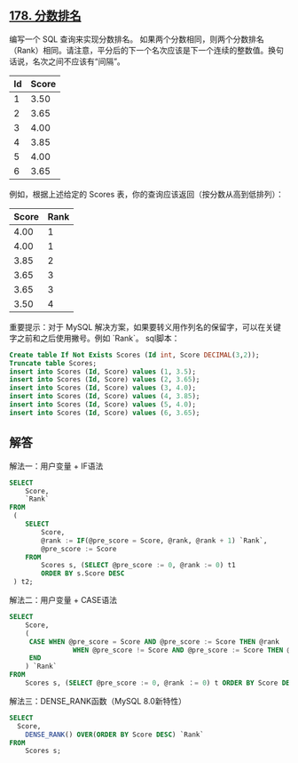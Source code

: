 ## [178. 分数排名](https://leetcode-cn.com/problems/rank-scores/)
编写一个 SQL 查询来实现分数排名。
如果两个分数相同，则两个分数排名（Rank）相同。请注意，平分后的下一个名次应该是下一个连续的整数值。换句话说，名次之间不应该有“间隔”。


| Id | Score |
|-|-|
| 1  | 3.50  |
| 2  | 3.65  |
| 3  | 4.00  |
| 4  | 3.85  |
| 5  | 4.00  |
| 6  | 3.65  |


例如，根据上述给定的 Scores 表，你的查询应该返回（按分数从高到低排列）：


| Score | Rank |
|-|-|
| 4.00  | 1    |
| 4.00  | 1    |
| 3.85  | 2    |
| 3.65  | 3    |
| 3.65  | 3    |
| 3.50  | 4    |

重要提示：对于 MySQL 解决方案，如果要转义用作列名的保留字，可以在关键字之前和之后使用撇号。例如 \`Rank\`。
sql脚本：

```sql
Create table If Not Exists Scores (Id int, Score DECIMAL(3,2));
Truncate table Scores;
insert into Scores (Id, Score) values (1, 3.5);
insert into Scores (Id, Score) values (2, 3.65);
insert into Scores (Id, Score) values (3, 4.0);
insert into Scores (Id, Score) values (4, 3.85);
insert into Scores (Id, Score) values (5, 4.0);
insert into Scores (Id, Score) values (6, 3.65);
```
## 解答
解法一：用户变量 + IF语法
```sql
SELECT 
	Score,
	`Rank`
FROM
 (
	SELECT
		Score,
		@rank := IF(@pre_score = Score, @rank, @rank + 1) `Rank`,
		@pre_score := Score
	FROM
		Scores s, (SELECT @pre_score := 0, @rank := 0) t1
		ORDER BY s.Score DESC
 ) t2;
```

解法二：用户变量 + CASE语法

```sql
SELECT
	Score,
	(
	 CASE WHEN @pre_score = Score AND @pre_score := Score THEN @rank
				WHEN @pre_score != Score AND @pre_score := Score THEN @rank := @rank + 1
	 END
	) `Rank`
FROM
	Scores s, (SELECT @pre_score := 0, @rank ：= 0) t ORDER BY Score DESC;
```

解法三：DENSE_RANK函数（MySQL 8.0新特性）

```sql
SELECT
  Score,
	DENSE_RANK() OVER(ORDER BY Score DESC) `Rank`
FROM
	Scores s;
```

